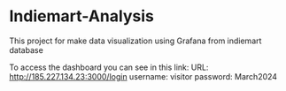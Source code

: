 # Indiemart-Analysis
This project for make data visualization using Grafana from indiemart database

To access the dashboard you can see in this link:
URL: http://185.227.134.23:3000/login
username: visitor
password: March2024
